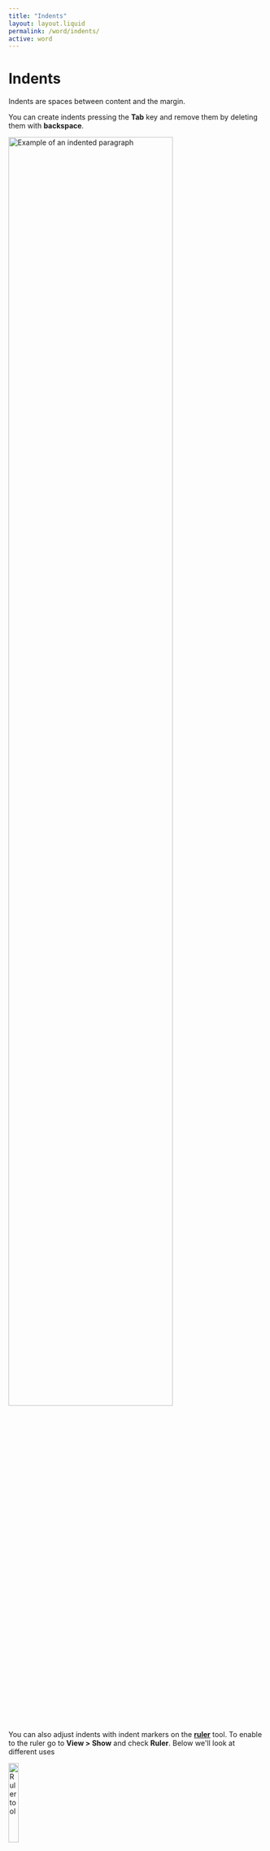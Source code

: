 ```yaml
---
title: "Indents"
layout: layout.liquid
permalink: /word/indents/
active: word
---
```


<h1>Indents</h1>

<section class="section-light">

<p>Indents are spaces between content and the margin.</p>

<p>You can create indents pressing the <strong>Tab</strong> key and remove them by deleting them with <strong>backspace</strong>.</p>

<p><img class="border" src="{{ '/assets/images/word/Indents/Indent%20example.png' | url }}" alt="Example of an indented paragraph" style="display: inline; margin: auto; height:80%; width: 80%;"></p>

<p>You can also adjust indents with indent markers on the <strong><a href="/glossary/#ruler">ruler</a></strong> tool. To enable to the ruler go to <strong>View > Show</strong> and check <strong>Ruler</strong>. Below we'll look at different uses</p>

<p><img src="{{ '/assets/images/word/Indents/ruler.png' | url }}" alt="Ruler tool" style="display: inline; margin: auto; height:20%; width: 20%;"></p>


<h2 id="pargraphs-and-indents">Paragraphs and indents</h2>

With the <a href="/glossary/#insertion-point">insertion point</a> on the paragraph, on the <a href="/glossary/#ruler">ruler</a> above the page you'll see the indent markers aligned together like this:
<p><img class="border" src="{{ '/assets/images/word/Indents/Paragraph%20indent%20markers%20on%20ruler.png' | url }}" alt="Paragraph and indent markers" style="display: inline; margin: auto; height:100%; width: 100%;"></p>

<p>Here's what each of the indent markers do when working with paragraphs:</p>

<table class="no-border">
    <colgroup>
      <col style="width: 20%;">
      <col style="width: 80%;">
    </colgroup>
    <tbody>
      <tr>
        <td><img src="{{ '/assets/images/word/Indents/First%20line%20indent.png' | url }}" alt="Fire line indent" style="display: block; margin: auto; height:50%; width: 50%;"></td>
        <td><strong>First line indent</strong> - Controls where the first line of the pargraph begins.</td>
      </tr>
      <tr>
        <td><img src="{{ '/assets/images/word/Indents/Hanging%20Indent.png' | url }}" alt="Hanging indent" style="display: block; margin: auto; height:50%; width: 50%;"></td>
        <td><strong>Hanging Indent</strong> - Controls where all lines except the first line begin.
      <tr>
        <td><img src="{{ '/assets/images/word/Indents/Left%20Indent.png' | url }}" alt="Left indent" style="display: block; margin: auto; height:50%; width: 50%;"></td>
        <td><strong>Left Indent</strong> - Moves both the above indents together, shifting the entire paragraph left or right.
      </tr>
</table>

<p><img class="border" src="{{ '/assets/images/word/Indents/Paragraph%20indent%20marker%20adjust%20example.gif' | url }}" alt="Paragraph and indent markers" style="display: inline; margin: auto; height:100%; width: 100%;"></p>


<h2 id="lists-and-indents">Lists and indents</h2>

When it comes to bullet and number lists, the indent markers work slightly differently. They're not aligned like in paragraphs and this is to do with the different functions they have for lists.

<p><img class="border" src="{{ '/assets/images/word/Indents/List%20indent%20markers%20on%20ruler.png' | url }}" alt="Lists and indent markers" style="display: inline; margin: auto; height:50%; width: 50%;"></p>

<table class="no-border">
    <colgroup>
      <col style="width: 20%;">
      <col style="width: 80%;">
    </colgroup>
    <tbody>
      <tr>
        <td><img src="{{ '/assets/images/word/Indents/First%20line%20indent.png' | url }}" alt="First line indent" style="display: block; margin: auto; height:50%; width: 50%;"></td>
        <td><strong>First line indent</strong> - Controls where bullet/number begins.</td>
      </tr>
      <tr>
        <td><img src="{{ '/assets/images/word/Indents/Hanging%20Indent.png' | url }}" alt="Hanging indent" style="display: block; margin: auto; height:50%; width: 50%;"></td>
        <td><strong>Hanging Indent</strong> - Controls where the text begins after the bullet.
      <tr>
        <td><img src="{{ '/assets/images/word/Indents/Left%20Indent.png' | url }}" alt="Left indent" style="display: block; margin: auto; height:50%; width: 50%;"></td>
        <td><strong>Left Indent</strong> - Moves both the above indents together, shifting both the bullet/number and line/paragraph left or right.
      </tr>
</table>

<p>Here's a simple example adjusting the bullet and spacing on a single sub-bullet. Typically you'd  adjust all the sub-bullets together, in which case you'd select them all first then drag the indent markers as needed.</p>

<p><img class="border" src="{{ '/assets/images/word/Indents/List%20indent%20marker%20adjust%20example.gif' | url }}" alt="List indent marker adjust example" style="display: inline; margin: auto; height:50%; width: 50%;"></p>





<h2 id="table-lists-and-indents">Table lists and indents</h2>
<p>If you apply a bullet/number list in a table it'll look something like this below. Word's default spacing jutting out from the column border like that isn't exactly useful when you're typically limited for space in columns, but you can fix this up using the indent markers:</p>
<img class="thumbnail border" src="{{ '/assets/images/word/Indents/Table%20list%20default%20indent.png' | url }}" alt="Table list default indent" style="display: inline; margin: auto; height:80%; width: 80%;">

<p>Since it's a list the indent markers will work based on that, but ebcause we're inside a table there's another marker called a <strong>Column boundary marker</strong> to be aware of too:</p>

<table class="no-border">
    <colgroup>
      <col style="width: 20%;">
      <col style="width: 80%;">
    </colgroup>
    <tbody>
      <tr>
        <td><img class="thumbnail" src="{{ '/assets/images/word/Indents/First%20line%20indent.png' | url }}" alt="First line indent" style="display: block; margin: auto; height:50%; width: 50%;"></td>
        <td><strong>First line indent</strong> - Controls where bullet/number begins.</td>
      </tr>
      <tr>
        <td><img class="thumbnail" src="{{ '/assets/images/word/Indents/Hanging%20Indent.png' | url }}" alt="Hanging indent" style="display: block; margin: auto; height:50%; width: 50%;"></td>
        <td><strong>Hanging Indent</strong> - Controls where the text begins after the bullet/number.
      <tr>
        <td><img class="thumbnail" src="{{ '/assets/images/word/Indents/Left%20Indent.png' | url }}" alt="Left indent" style="display: block; margin: auto; height:50%; width: 50%;"></td>
        <td><strong>Left Indent</strong> - Moves both the above indents together, shifting both the bullet/number and line/paragraph left or right.
      </tr>
      <tr>
        <td><img class="thumbnail" src="{{ '/assets/images/word/Indents/Column%20boundary%20marker.png' | url }}" alt="Column boundary marker" style="display: block; margin: auto; height:50%; width: 50%;"></td>
        <td><strong>Column boundary marker</strong> - Marks the position of a column border in a multi-column table, you can also drag this to adjust the column width. </td>
      </tr>
</table>

<p>Here's a trick to neaten up bullets/numbers in lists:</p> 
<p>Adjust the <strong>First line indent</strong> dragging it right to reduce the space between the bullet/number and the content, then drag the <strong>Left indent</strong> to the left to bring everything closer to the column border. Take a look:</p>

<p><img class="thumbnail border" src="{{ '/assets/images/word/Indents/Table%20list%20indent%20marker%20adjust%20example.gif' | url }}" alt="Table list indent marker adjust example" style="display: inline; margin: auto; height:75%; width: 75%;"></p>

<p>The <strong>column boundary marker</strong> can be dragged to adjust the column border as well:</p>

<p><img class="thumbnail border" src="{{ '/assets/images/word/Indents/Column%20boundary%20marker%20adjust%20example.gif' | url }}" alt="Column boundary marker adjust example" style="display: inline; margin: auto; height:75%; width: 75%;"></p>

</section>
